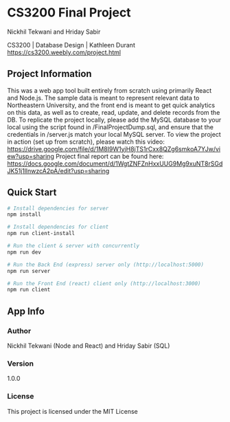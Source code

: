 # CS3200 Final Project
Nickhil Tekwani and Hriday Sabir

CS3200 | Database Design | Kathleen Durant
https://cs3200.weebly.com/project.html

## Project Information
This was a web app tool built entirely from scratch using primarily React and Node.js. The sample data is meant to represent relevant data to Northeastern University, and the front end is meant to get quick analytics on this data, as well as to create, read, update, and delete records from the DB. 
To replicate the project locally, please add the MySQL database to your local using the script found in /FinalProjectDump.sql, and ensure that the credentials in /server.js match your local MySQL server. 
To view the project in action (set up from scratch), please watch this video: https://drive.google.com/file/d/1M8I9W1yjH8jTS1rCxx8QZg6smkoA7YJw/view?usp=sharing
Project final report can be found here: https://docs.google.com/document/d/1WgtZNFZnHxxUUG9Mg9xuNT8rSGdJK51j1llnwzcA2pA/edit?usp=sharing

## Quick Start

``` bash
# Install dependencies for server
npm install

# Install dependencies for client
npm run client-install

# Run the client & server with concurrently
npm run dev

# Run the Back End (express) server only (http://localhost:5000)
npm run server

# Run the Front End (react) client only (http://localhost:3000)
npm run client

```

## App Info

### Author

Nickhil Tekwani (Node and React) and Hriday Sabir (SQL)

### Version

1.0.0

### License

This project is licensed under the MIT License
